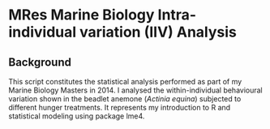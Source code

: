 # MRes Marine Biology Intra-individual variation (IIV) Analysis

## Background

This script constitutes the statistical analysis performed as part of my Marine Biology Masters in 2014. I analysed the within-individual behavioural variation shown in the beadlet anemone (*Actinia equina*) subjected to different hunger treatments. It represents my introduction to R and statistical modeling using package lme4.

